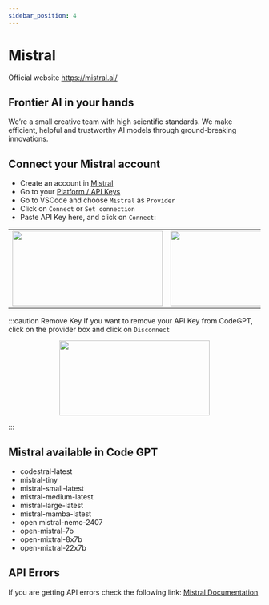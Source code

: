 ```yaml
---
sidebar_position: 4
---
```


# Mistral
Official website https://mistral.ai/

## Frontier AI in your hands 
We’re a small creative team with high scientific standards. We make efficient, helpful and trustworthy AI models through ground-breaking innovations.

## Connect your Mistral account
- Create an account in [Mistral](https://auth.mistral.ai/ui/login)
- Go to your [Platform / API Keys](https://console.mistral.ai/users/api-keys/)
- Go to VSCode and choose `Mistral` as `Provider`
- Click on `Connect` or `Set connection`
- Paste API Key here, and click on `Connect`:
<table>
  <tr>
    <td align="center">
      <img width="300" height="150" src="https://github.com/user-attachments/assets/4f142aa5-3f0e-41fb-959c-c60063af674b" />
    </td>
    <td align="center">
      <img width="300" height="150" src="https://github.com/user-attachments/assets/9df74899-d1b9-4d9d-b5b9-ba0239f14b92" />
    </td>
  </tr>
</table>


:::caution Remove Key
If you want to remove your API Key from CodeGPT, click on the provider box and click on `Disconnect`

<p align="center">
      <img width="300" height="150" src="https://github.com/user-attachments/assets/e98c0eb3-ff7c-4c53-a6d1-ec7a531065ab" />
</p>

:::

## Mistral available in Code GPT
- codestral-latest
- mistral-tiny
- mistral-small-latest
- mistral-medium-latest
- mistral-large-latest
- mistral-mamba-latest
- open mistral-nemo-2407
- open-mistral-7b
- open-mixtral-8x7b
- open-mixtral-22x7b
  
## API Errors
If you are getting API errors check the following link: [Mistral Documentation](https://docs.mistral.ai/)

